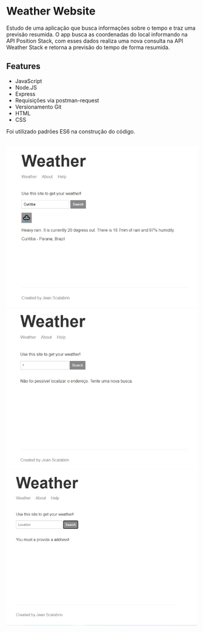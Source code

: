 # Weather Website

Estudo de uma aplicação que busca informações sobre o tempo e traz uma previsão resumida.
O app busca as coordenadas do local informando na API Position Stack, com esses dados realiza uma nova consulta na API Weather Stack e retorna a previsão do tempo de forma resumida.

<h2>Features</h2>
<ul>
  <li>JavaScript</li>
  <li>Node.JS</li>
  <li>Express</li>
  <li>Requisições via postman-request</li>
  <li>Versionamento Git</li>
  <li>HTML</li>
  <li>CSS</li>
</ul>

Foi utilizado padrões ES6 na construção do código.

<img classsrc="/images/1.png" />
<img src="/images/2.png"/>
<img src="/images/3.png" />
<img src="/images/4.png" />